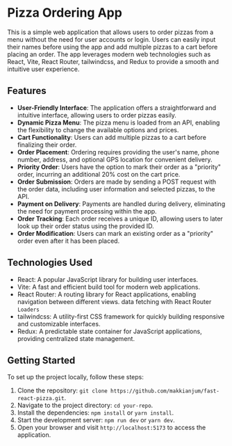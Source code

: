 # Pizza Ordering App

This is a simple web application that allows users to order pizzas from a menu without the need for user accounts or login. Users can easily input their names before using the app and add multiple pizzas to a cart before placing an order. The app leverages modern web technologies such as React, Vite, React Router, tailwindcss, and Redux to provide a smooth and intuitive user experience.

## Features

- **User-Friendly Interface**: The application offers a straightforward and intuitive interface, allowing users to order pizzas easily.
- **Dynamic Pizza Menu**: The pizza menu is loaded from an API, enabling the flexibility to change the available options and prices.
- **Cart Functionality**: Users can add multiple pizzas to a cart before finalizing their order.
- **Order Placement**: Ordering requires providing the user's name, phone number, address, and optional GPS location for convenient delivery.
- **Priority Order**: Users have the option to mark their order as a "priority" order, incurring an additional 20% cost on the cart price.
- **Order Submission**: Orders are made by sending a POST request with the order data, including user information and selected pizzas, to the API.
- **Payment on Delivery**: Payments are handled during delivery, eliminating the need for payment processing within the app.
- **Order Tracking**: Each order receives a unique ID, allowing users to later look up their order status using the provided ID.
- **Order Modification**: Users can mark an existing order as a "priority" order even after it has been placed.

## Technologies Used

- React: A popular JavaScript library for building user interfaces.
- Vite: A fast and efficient build tool for modern web applications.
- React Router: A routing library for React applications, enabling navigation between different views. data fetching with React Router `Loaders`
- tailwindcss: A utility-first CSS framework for quickly building responsive and customizable interfaces.
- Redux: A predictable state container for JavaScript applications, providing centralized state management.

## Getting Started

To set up the project locally, follow these steps:

1. Clone the repository: `git clone https://github.com/makkianjum/fast-react-pizza.git`.
2. Navigate to the project directory: `cd your-repo`.
3. Install the dependencies: `npm install` or `yarn install`.
4. Start the development server: `npm run dev` or `yarn dev`.
5. Open your browser and visit `http://localhost:5173` to access the application.

